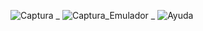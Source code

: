 ![Captura](https://github.com/mchimbof/MyAppTwitter/assets/26042473/856911a8-bd85-4113-85cf-eabe248c243c)
_ 
![Captura_Emulador](https://github.com/mchimbof/MyAppTwitter/assets/26042473/b476a9d5-c6fb-42c8-9363-085359965d54)
_
![Ayuda](https://github.com/mchimbof/MyAppTwitter/assets/26042473/da9271b6-e6f2-4190-bbad-9b7dade113b7)
